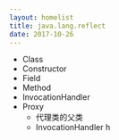 ```yaml
---
layout: homelist
title: java.lang.reflect
date: 2017-10-26
---
```


* Class
* Constructor
* Field
* Method
* InvocationHandler
* Proxy
    * 代理类的父类
    * InvocationHandler h
